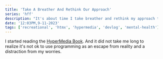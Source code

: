 ```yaml
---
title: 'Take A Breather And Rethink Our Approach'
series: 'hff'
description: "It's about time I take breather and rethink my approach to the framework and to the whole programming and life thingy. the fact life is a thingy to me is concerning. anyways it is what it is."
date: '12:03PM,9-11-2023'
tags: ['recreational', 'htmx', 'hypermedia', 'devlog', 'mental-health']
---
```


I started reading the [HyperMedia Book](https://hypermedia.systems). And it did not take me long to realize it's not ok to use programming as an escape from reality and a distraction from my worries.